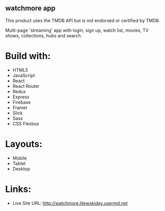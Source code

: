 ## watchmore app ##
This product uses the TMDB API but is not endorsed or certified by TMDB.

Multi-page 'streaming' app with login, sign up, watch list, movies, TV shows, collections, hubs and search.

# Build with:
- HTML5
- JavaScript
- React
- React Router
- Redux
- Express
- Firebase
- Framer
- Slick
- Sass
- CSS Flexbox

# Layouts:
- Mobile
- Tablet
- Desktop
# Links:
- Live Site URL: http://watchmore.litewskidev.usermd.net
